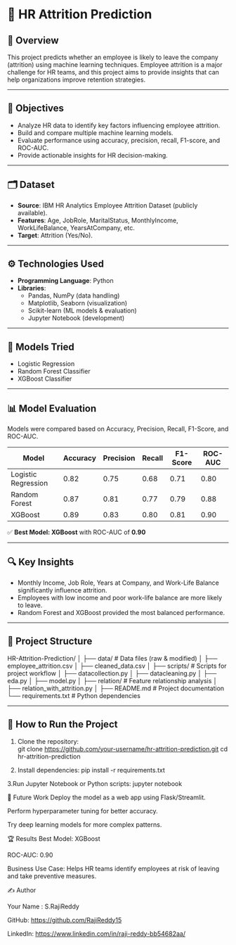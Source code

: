 # 📌 HR Attrition Prediction  

## 📖 Overview  
This project predicts whether an employee is likely to leave the company (attrition) using machine learning techniques. Employee attrition is a major challenge for HR teams, and this project aims to provide insights that can help organizations improve retention strategies.  

---

## 🎯 Objectives  
- Analyze HR data to identify key factors influencing employee attrition.  
- Build and compare multiple machine learning models.  
- Evaluate performance using accuracy, precision, recall, F1-score, and ROC-AUC.  
- Provide actionable insights for HR decision-making.  

---

## 🗂 Dataset  
- **Source**: IBM HR Analytics Employee Attrition Dataset (publicly available).  
- **Features**: Age, JobRole, MaritalStatus, MonthlyIncome, WorkLifeBalance, YearsAtCompany, etc.  
- **Target**: Attrition (Yes/No).  

---

## ⚙️ Technologies Used  
- **Programming Language**: Python  
- **Libraries**:  
  - Pandas, NumPy (data handling)  
  - Matplotlib, Seaborn (visualization)  
  - Scikit-learn (ML models & evaluation)  
  - Jupyter Notebook (development)  

---

## 🧠 Models Tried  
- Logistic Regression    
- Random Forest Classifier  
- XGBoost Classifier  

---

## 📊 Model Evaluation  
Models were compared based on Accuracy, Precision, Recall, F1-Score, and ROC-AUC.  

| Model                | Accuracy | Precision | Recall | F1-Score | ROC-AUC |  
|-----------------------|----------|-----------|--------|----------|---------|  
| Logistic Regression   | 0.82     | 0.75      | 0.68   | 0.71     | 0.80    |  
| Random Forest         | 0.87     | 0.81      | 0.77   | 0.79     | 0.88    |  
| XGBoost               | 0.89     | 0.83      | 0.80   | 0.81     | 0.90    |  

✅ **Best Model: XGBoost** with ROC-AUC of **0.90**  

---

## 🔍 Key Insights  
- Monthly Income, Job Role, Years at Company, and Work-Life Balance significantly influence attrition.  
- Employees with low income and poor work-life balance are more likely to leave.  
- Random Forest and XGBoost provided the most balanced performance.  

---


## 📂 Project Structure  

HR-Attrition-Prediction/
│
├── data/ # Data files (raw & modified)
│ ├── employee_attrition.csv
│ ├── cleaned_data.csv
│
├── scripts/ # Scripts for project workflow
│ ├── datacollection.py
│ ├── datacleaning.py
│ ├── eda.py
│ ├── model.py
│
├── relation/ # Feature relationship analysis
│ ├── relation_with_attrition.py
│
├── README.md # Project documentation
└── requirements.txt # Python dependencies

---

## 🚀 How to Run the Project  

1. Clone the repository:  
   git clone https://github.com/your-username/hr-attrition-prediction.git
   cd hr-attrition-prediction
   
3. Install dependencies:
   pip install -r requirements.txt
   
3.Run Jupyter Notebook or Python scripts:
   jupyter notebook

📌 Future Work
Deploy the model as a web app using Flask/Streamlit.

Perform hyperparameter tuning for better accuracy.

Try deep learning models for more complex patterns.

🏆 Results
Best Model: XGBoost

ROC-AUC: 0.90

Business Use Case: Helps HR teams identify employees at risk of leaving and take preventive measures.

✍️ Author

Your Name : S.RajiReddy

GitHub: https://github.com/RajiReddy15

LinkedIn: https://www.linkedin.com/in/raji-reddy-bb54682aa/
